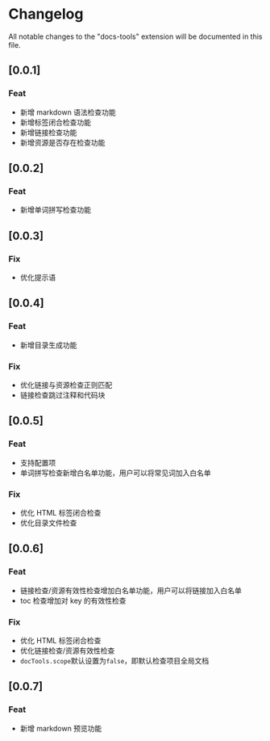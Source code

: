 # Changelog

All notable changes to the "docs-tools" extension will be documented in this file.

## [0.0.1]

### Feat

- 新增 markdown 语法检查功能
- 新增标签闭合检查功能
- 新增链接检查功能
- 新增资源是否存在检查功能

## [0.0.2]

### Feat

- 新增单词拼写检查功能

## [0.0.3]

### Fix

- 优化提示语

## [0.0.4]

### Feat

- 新增目录生成功能

### Fix

- 优化链接与资源检查正则匹配
- 链接检查跳过注释和代码块

## [0.0.5]

### Feat

- 支持配置项
- 单词拼写检查新增白名单功能，用户可以将常见词加入白名单

### Fix

- 优化 HTML 标签闭合检查
- 优化目录文件检查

## [0.0.6]

### Feat

- 链接检查/资源有效性检查增加白名单功能，用户可以将链接加入白名单
- toc 检查增加对 key 的有效性检查

### Fix

- 优化 HTML 标签闭合检查
- 优化链接检查/资源有效性检查
- `docTools.scope`默认设置为`false`，即默认检查项目全局文档

## [0.0.7]

### Feat

- 新增 markdown 预览功能

